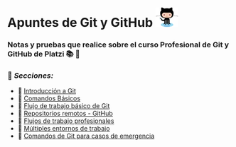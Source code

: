 # Apuntes de Git y GitHub  <img src=".//Imagenes//logo3.png" width=50px> 
### Notas y pruebas que realice sobre el curso Profesional de Git y GitHub de Platzi :books: :pushpin:
### :bookmark: *Secciones:* 
- :open_file_folder: [Introducción a Git](.//Introduccion_Git//Apuntes.md)
- :open_file_folder: [Comandos Básicos](.//Comandos_Basicos//Apuntes.md)
- :open_file_folder: [Flujo de trabajo básico de Git](.//Flujo_Trabajo_Basico_Git//Apuntes.md)
- :open_file_folder: [Repositorios remotos - GitHub](.//Repositorios_Remotos_GitHub//Apuntes.md)
- :open_file_folder: [Flujos de trabajo profesionales](.//Flujos_Trabajo_Profesionales//Apuntes.md)
- :open_file_folder: [Múltiples entornos de trabajo](.//Multiples_Entornos_Trabajo//Apuntes.md)
- :open_file_folder: [Comandos de Git para casos de emergencia](.//Comandos_Git_Casos_Emergencia//Apuntes.md)